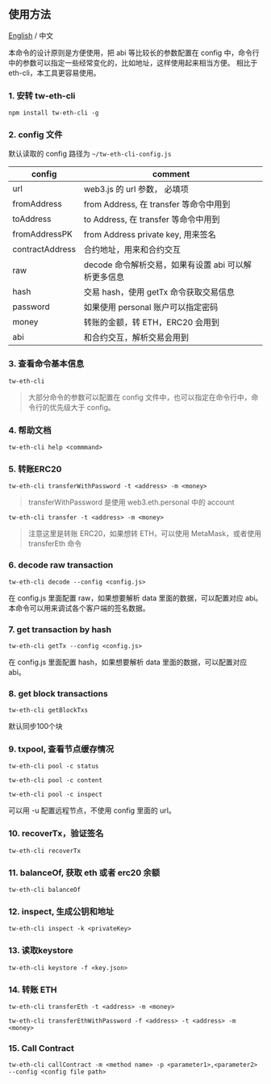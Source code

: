 ## 使用方法

[English](./README.en.md) / 中文

本命令的设计原则是方便使用，把 abi 等比较长的参数配置在 config 中，命令行中的参数可以指定一些经常变化的，比如地址，这样使用起来相当方便。
相比于 eth-cli，本工具更容易使用。

### 1. 安转 tw-eth-cli

`npm install tw-eth-cli -g`

### 2. config 文件

默认读取的 config 路径为 `~/tw-eth-cli-config.js`

| config | comment |
| --- | --- |
| url | web3.js 的 url 参数， 必填项 |
| fromAddress | from Address, 在 transfer 等命令中用到 |
| toAddress | to Address, 在 transfer 等命令中用到 |
| fromAddressPK | from Address private key, 用来签名 |
| contractAddress | 合约地址，用来和合约交互 |
| raw | decode 命令解析交易，如果有设置 abi 可以解析更多信息 |
| hash | 交易 hash，使用 getTx 命令获取交易信息 | 
| password | 如果使用 personal 账户可以指定密码 | 
| money | 转账的金额，转 ETH，ERC20 会用到 |
| abi | 和合约交互，解析交易会用到 |
 

### 3. 查看命令基本信息
 
 `tw-eth-cli`
 
 > 大部分命令的参数可以配置在 config 文件中，也可以指定在命令行中，命令行的优先级大于 config。
 
 ### 4. 帮助文档
 
 `tw-eth-cli help <commmand>`
 
### 5. 转账ERC20

`tw-eth-cli transferWithPassword -t <address> -m <money>` 

>transferWithPassword 是使用 web3.eth.personal 中的 account

`tw-eth-cli transfer -t <address> -m <money>` 

> 注意这里是转账 ERC20，如果想转 ETH，可以使用 MetaMask，或者使用 transferEth 命令

### 6. decode raw transaction

`tw-eth-cli decode --config <config.js>`

在 config.js 里面配置 raw，如果想要解析 data 里面的数据，可以配置对应 abi。本命令可以用来调试各个客户端的签名数据。

### 7. get transaction by hash

`tw-eth-cli getTx --config <config.js>`

在 config.js 里面配置 hash，如果想要解析 data 里面的数据，可以配置对应 abi。

### 8. get block transactions

`tw-eth-cli getBlockTxs`

默认同步100个块

### 9. txpool, 查看节点缓存情况

`tw-eth-cli pool -c status` 
 
`tw-eth-cli pool -c content` 
 
`tw-eth-cli pool -c inspect` 

可以用 -u 配置远程节点，不使用 config 里面的 url。

### 10. recoverTx，验证签名

`tw-eth-cli recoverTx` 

### 11. balanceOf, 获取 eth 或者 erc20 余额

`tw-eth-cli balanceOf` 

### 12. inspect, 生成公钥和地址

`tw-eth-cli inspect -k <privateKey>`

### 13. 读取keystore

`tw-eth-cli keystore -f <key.json>`
 
### 14. 转账 ETH
 
`tw-eth-cli transferEth -t <address> -m <money>`

`tw-eth-cli transferEthWithPassword -f <address> -t <address> -m <money>`

### 15. Call Contract

`tw-eth-cli callContract -m <method name> -p <parameter1>,<parameter2> --config <config file path>`



